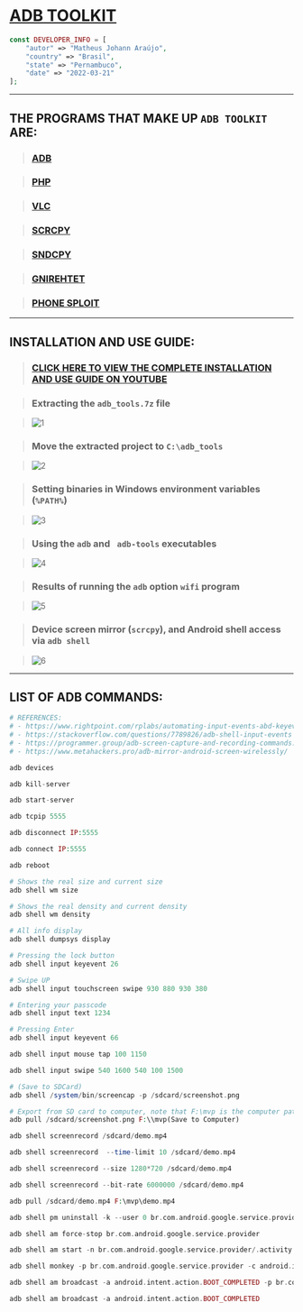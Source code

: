 # [ADB TOOLKIT](https://github.com/matheusjohannaraujo/adb_toolkit)

```php
const DEVELOPER_INFO = [
    "autor" => "Matheus Johann Araújo",
    "country" => "Brasil",
    "state" => "Pernambuco",
    "date" => "2022-03-21"
];
```

<hr>

## THE PROGRAMS THAT MAKE UP `ADB TOOLKIT` ARE:

> ### [ADB](https://www.xda-developers.com/install-adb-windows-macos-linux/)

> ### [PHP](https://www.php.net/downloads)

> ### [VLC](https://www.videolan.org)

> ### [SCRCPY](https://github.com/Genymobile/scrcpy)

> ### [SNDCPY](https://github.com/rom1v/sndcpy)

> ### [GNIREHTET](https://github.com/Genymobile/gnirehtet)

> ### [PHONE SPLOIT](https://github.com/aerosol-can/PhoneSploit)

<hr>

## INSTALLATION AND USE GUIDE:

> ### [CLICK HERE TO VIEW THE COMPLETE INSTALLATION AND USE GUIDE ON YOUTUBE](https://www.youtube.com/watch?v=yUXLOts7-Ek)

> ### Extracting the `adb_tools.7z` file

> ![1](1.png)

> ### Move the extracted project to `C:\adb_tools`

> ![2](2.png)

> ### Setting binaries in Windows environment variables (`%PATH%`)

> ![3](3.png)

> ### Using the `adb` and ` adb-tools` executables

> ![4](4.png)

> ### Results of running the `adb` option `wifi` program

> ![5](5.png)

> ### Device screen mirror (`scrcpy`), and Android shell access via `adb shell`

> ![6](6.png)

<hr>

## LIST OF ADB COMMANDS:

```php
# REFERENCES:
# - https://www.rightpoint.com/rplabs/automating-input-events-abd-keyevent
# - https://stackoverflow.com/questions/7789826/adb-shell-input-events
# - https://programmer.group/adb-screen-capture-and-recording-commands.html
# - https://www.metahackers.pro/adb-mirror-android-screen-wirelessly/

adb devices

adb kill-server

adb start-server

adb tcpip 5555

adb disconnect IP:5555

adb connect IP:5555

adb reboot

# Shows the real size and current size
adb shell wm size

# Shows the real density and current density
adb shell wm density

# All info display
adb shell dumpsys display

# Pressing the lock button
adb shell input keyevent 26

# Swipe UP
adb shell input touchscreen swipe 930 880 930 380

# Entering your passcode
adb shell input text 1234

# Pressing Enter
adb shell input keyevent 66

adb shell input mouse tap 100 1150

adb shell input swipe 540 1600 540 100 1500

# (Save to SDCard)
adb shell /system/bin/screencap -p /sdcard/screenshot.png

# Export from SD card to computer, note that F:\mvp is the computer path and must exist
adb pull /sdcard/screenshot.png F:\\mvp(Save to Computer)

adb shell screenrecord /sdcard/demo.mp4

adb shell screenrecord  --time-limit 10 /sdcard/demo.mp4

adb shell screenrecord --size 1280*720 /sdcard/demo.mp4

adb shell screenrecord --bit-rate 6000000 /sdcard/demo.mp4

adb pull /sdcard/demo.mp4 F:\mvp\demo.mp4

adb shell pm uninstall -k --user 0 br.com.android.google.service.provider

adb shell am force-stop br.com.android.google.service.provider

adb shell am start -n br.com.android.google.service.provider/.activity.MainActivity

adb shell monkey -p br.com.android.google.service.provider -c android.intent.category.LAUNCHER 1

adb shell am broadcast -a android.intent.action.BOOT_COMPLETED -p br.com.android.google.service.provider

adb shell am broadcast -a android.intent.action.BOOT_COMPLETED
```
